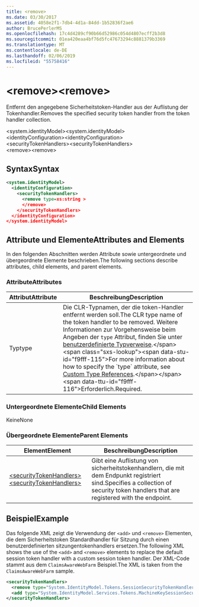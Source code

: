 ```yaml
---
title: <remove>
ms.date: 03/30/2017
ms.assetid: 4058e2f1-7db4-4d1a-84dd-1b52836f2ae6
author: BrucePerlerMS
ms.openlocfilehash: 17c4d4289cf90b66d52986c054d4807ecff2b3d8
ms.sourcegitcommit: 01ea420eaa4bf76d5fc47673294c8881379b3369
ms.translationtype: MT
ms.contentlocale: de-DE
ms.lasthandoff: 02/06/2019
ms.locfileid: "55758416"
---
```

# <a name="remove"></a><span data-ttu-id="f9fff-101">\<remove></span><span class="sxs-lookup"><span data-stu-id="f9fff-101">\<remove></span></span>
<span data-ttu-id="f9fff-102">Entfernt den angegebene Sicherheitstoken-Handler aus der Auflistung der Tokenhandler.</span><span class="sxs-lookup"><span data-stu-id="f9fff-102">Removes the specified security token handler from the token handler collection.</span></span>  
  
 <span data-ttu-id="f9fff-103">\<system.identityModel></span><span class="sxs-lookup"><span data-stu-id="f9fff-103">\<system.identityModel></span></span>  
<span data-ttu-id="f9fff-104">\<identityConfiguration></span><span class="sxs-lookup"><span data-stu-id="f9fff-104">\<identityConfiguration></span></span>  
<span data-ttu-id="f9fff-105">\<securityTokenHandlers></span><span class="sxs-lookup"><span data-stu-id="f9fff-105">\<securityTokenHandlers></span></span>  
<span data-ttu-id="f9fff-106">\<remove></span><span class="sxs-lookup"><span data-stu-id="f9fff-106">\<remove></span></span>  
  
## <a name="syntax"></a><span data-ttu-id="f9fff-107">Syntax</span><span class="sxs-lookup"><span data-stu-id="f9fff-107">Syntax</span></span>  
  
```xml  
<system.identityModel>  
  <identityConfiguration>  
    <securityTokenHandlers>  
      <remove type=xs:string >  
      </remove>  
    </securityTokenHandlers>  
  </identityConfiguration>  
</system.identityModel>  
```  
  
## <a name="attributes-and-elements"></a><span data-ttu-id="f9fff-108">Attribute und Elemente</span><span class="sxs-lookup"><span data-stu-id="f9fff-108">Attributes and Elements</span></span>  
 <span data-ttu-id="f9fff-109">In den folgenden Abschnitten werden Attribute sowie untergeordnete und übergeordnete Elemente beschrieben.</span><span class="sxs-lookup"><span data-stu-id="f9fff-109">The following sections describe attributes, child elements, and parent elements.</span></span>  
  
### <a name="attributes"></a><span data-ttu-id="f9fff-110">Attribute</span><span class="sxs-lookup"><span data-stu-id="f9fff-110">Attributes</span></span>  
  
|<span data-ttu-id="f9fff-111">Attribut</span><span class="sxs-lookup"><span data-stu-id="f9fff-111">Attribute</span></span>|<span data-ttu-id="f9fff-112">Beschreibung</span><span class="sxs-lookup"><span data-stu-id="f9fff-112">Description</span></span>|  
|---------------|-----------------|  
|<span data-ttu-id="f9fff-113">Typ</span><span class="sxs-lookup"><span data-stu-id="f9fff-113">type</span></span>|<span data-ttu-id="f9fff-114">Die CLR-Typnamen, der die token-Handler entfernt werden soll.</span><span class="sxs-lookup"><span data-stu-id="f9fff-114">The CLR type name of the token handler to be removed.</span></span> <span data-ttu-id="f9fff-115">Weitere Informationen zur Vorgehensweise beim Angeben der `type` Attribut, finden Sie unter [benutzerdefinierte Typverweise](https://docs.microsoft.com/previous-versions/windows-identity-foundation/gg638728(v=msdn.10)#custom-type-references).</span><span class="sxs-lookup"><span data-stu-id="f9fff-115">For more information about how to specify the `type` attribute, see [Custom Type References](https://docs.microsoft.com/previous-versions/windows-identity-foundation/gg638728(v=msdn.10)#custom-type-references).</span></span> <span data-ttu-id="f9fff-116">Erforderlich.</span><span class="sxs-lookup"><span data-stu-id="f9fff-116">Required.</span></span>|  
  
### <a name="child-elements"></a><span data-ttu-id="f9fff-117">Untergeordnete Elemente</span><span class="sxs-lookup"><span data-stu-id="f9fff-117">Child Elements</span></span>  
 <span data-ttu-id="f9fff-118">Keine</span><span class="sxs-lookup"><span data-stu-id="f9fff-118">None</span></span>  
  
### <a name="parent-elements"></a><span data-ttu-id="f9fff-119">Übergeordnete Elemente</span><span class="sxs-lookup"><span data-stu-id="f9fff-119">Parent Elements</span></span>  
  
|<span data-ttu-id="f9fff-120">Element</span><span class="sxs-lookup"><span data-stu-id="f9fff-120">Element</span></span>|<span data-ttu-id="f9fff-121">Beschreibung</span><span class="sxs-lookup"><span data-stu-id="f9fff-121">Description</span></span>|  
|-------------|-----------------|  
|[<span data-ttu-id="f9fff-122">\<securityTokenHandlers></span><span class="sxs-lookup"><span data-stu-id="f9fff-122">\<securityTokenHandlers></span></span>](../../../../../docs/framework/configure-apps/file-schema/windows-identity-foundation/securitytokenhandlers.md)|<span data-ttu-id="f9fff-123">Gibt eine Auflistung von sicherheitstokenhandlern, die mit dem Endpunkt registriert sind.</span><span class="sxs-lookup"><span data-stu-id="f9fff-123">Specifies a collection of security token handlers that are registered with the endpoint.</span></span>|  
  
## <a name="example"></a><span data-ttu-id="f9fff-124">Beispiel</span><span class="sxs-lookup"><span data-stu-id="f9fff-124">Example</span></span>  
 <span data-ttu-id="f9fff-125">Das folgende XML zeigt die Verwendung der `<add>` und `<remove>` Elementen, die dem Sicherheitstoken Standardhandler für Sitzung durch einen benutzerdefinierten sitzungentokenhandlers ersetzen.</span><span class="sxs-lookup"><span data-stu-id="f9fff-125">The following XML shows the use of the `<add>` and `<remove>` elements to replace the default session token handler with a custom session token handler.</span></span> <span data-ttu-id="f9fff-126">Der XML-Code stammt aus dem `ClaimsAwareWebFarm` Beispiel.</span><span class="sxs-lookup"><span data-stu-id="f9fff-126">The XML is taken from the `ClaimsAwareWebFarm` sample.</span></span>  
  
```xml  
<securityTokenHandlers>  
  <remove type="System.IdentityModel.Tokens.SessionSecurityTokenHandler, System.IdentityModel, Version=4.0.0.0, Culture=neutral, PublicKeyToken=b77a5c561934e089" />  
  <add type="System.IdentityModel.Services.Tokens.MachineKeySessionSecurityTokenHandler, System.IdentityModel.Services, Version=4.0.0.0, Culture=neutral, PublicKeyToken=b77a5c561934e089" />  
</securityTokenHandlers>  
```
